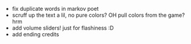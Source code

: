 - fix duplicate words in markov poet
- scruff up the text a lil, no pure colors? OH pull colors from the game? hrm
- add volume sliders! just for flashiness :D
- add ending credits